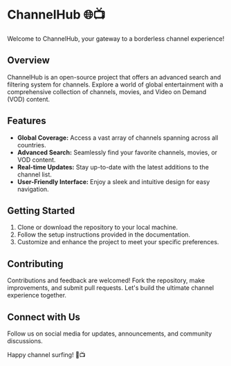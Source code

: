 # ChannelHub 🌐📺

Welcome to ChannelHub, your gateway to a borderless channel experience!

## Overview

ChannelHub is an open-source project that offers an advanced search and filtering system for channels. Explore a world of global entertainment with a comprehensive collection of channels, movies, and Video on Demand (VOD) content.

## Features

- **Global Coverage:** Access a vast array of channels spanning across all countries.
- **Advanced Search:** Seamlessly find your favorite channels, movies, or VOD content.
- **Real-time Updates:** Stay up-to-date with the latest additions to the channel list.
- **User-Friendly Interface:** Enjoy a sleek and intuitive design for easy navigation.

## Getting Started

1. Clone or download the repository to your local machine.
2. Follow the setup instructions provided in the documentation.
3. Customize and enhance the project to meet your specific preferences.

## Contributing

Contributions and feedback are welcomed! Fork the repository, make improvements, and submit pull requests. Let's build the ultimate channel experience together.

## Connect with Us

Follow us on social media for updates, announcements, and community discussions.

Happy channel surfing! 🚀📺
